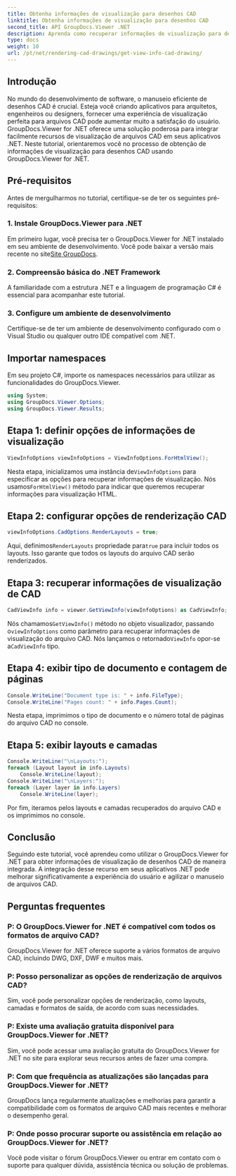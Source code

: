 ```yaml
---
title: Obtenha informações de visualização para desenhos CAD
linktitle: Obtenha informações de visualização para desenhos CAD
second_title: API GroupDocs.Viewer .NET
description: Aprenda como recuperar informações de visualização para desenhos CAD usando GroupDocs.Viewer for .NET. Aprimore seus aplicativos .NET com manipulação perfeita de arquivos CAD.
type: docs
weight: 10
url: /pt/net/rendering-cad-drawings/get-view-info-cad-drawing/
---
```

## Introdução
No mundo do desenvolvimento de software, o manuseio eficiente de desenhos CAD é crucial. Esteja você criando aplicativos para arquitetos, engenheiros ou designers, fornecer uma experiência de visualização perfeita para arquivos CAD pode aumentar muito a satisfação do usuário. GroupDocs.Viewer for .NET oferece uma solução poderosa para integrar facilmente recursos de visualização de arquivos CAD em seus aplicativos .NET. Neste tutorial, orientaremos você no processo de obtenção de informações de visualização para desenhos CAD usando GroupDocs.Viewer for .NET.
## Pré-requisitos
Antes de mergulharmos no tutorial, certifique-se de ter os seguintes pré-requisitos:
### 1. Instale GroupDocs.Viewer para .NET
 Em primeiro lugar, você precisa ter o GroupDocs.Viewer for .NET instalado em seu ambiente de desenvolvimento. Você pode baixar a versão mais recente no site[Site GroupDocs](https://releases.groupdocs.com/viewer/net/).
### 2. Compreensão básica do .NET Framework
A familiaridade com a estrutura .NET e a linguagem de programação C# é essencial para acompanhar este tutorial.
### 3. Configure um ambiente de desenvolvimento
Certifique-se de ter um ambiente de desenvolvimento configurado com o Visual Studio ou qualquer outro IDE compatível com .NET.

## Importar namespaces
Em seu projeto C#, importe os namespaces necessários para utilizar as funcionalidades do GroupDocs.Viewer.

```csharp
using System;
using GroupDocs.Viewer.Options;
using GroupDocs.Viewer.Results;
```

## Etapa 1: definir opções de informações de visualização
```csharp
ViewInfoOptions viewInfoOptions = ViewInfoOptions.ForHtmlView();
```
 Nesta etapa, inicializamos uma instância de`ViewInfoOptions` para especificar as opções para recuperar informações de visualização. Nós usamos`ForHtmlView()` método para indicar que queremos recuperar informações para visualização HTML.
## Etapa 2: configurar opções de renderização CAD
```csharp
viewInfoOptions.CadOptions.RenderLayouts = true;
```
 Aqui, definimos`RenderLayouts` propriedade para`true` para incluir todos os layouts. Isso garante que todos os layouts do arquivo CAD serão renderizados.
## Etapa 3: recuperar informações de visualização de CAD
```csharp
CadViewInfo info = viewer.GetViewInfo(viewInfoOptions) as CadViewInfo;
```
 Nós chamamos`GetViewInfo()` método no objeto visualizador, passando o`viewInfoOptions` como parâmetro para recuperar informações de visualização do arquivo CAD. Nós lançamos o retornado`ViewInfo` opor-se a`CadViewInfo` tipo.
## Etapa 4: exibir tipo de documento e contagem de páginas
```csharp
Console.WriteLine("Document type is: " + info.FileType);
Console.WriteLine("Pages count: " + info.Pages.Count);
```
Nesta etapa, imprimimos o tipo de documento e o número total de páginas do arquivo CAD no console.
## Etapa 5: exibir layouts e camadas
```csharp
Console.WriteLine("\nLayouts:");
foreach (Layout layout in info.Layouts)
    Console.WriteLine(layout);
Console.WriteLine("\nLayers:");
foreach (Layer layer in info.Layers)
    Console.WriteLine(layer);
```
Por fim, iteramos pelos layouts e camadas recuperados do arquivo CAD e os imprimimos no console.

## Conclusão
Seguindo este tutorial, você aprendeu como utilizar o GroupDocs.Viewer for .NET para obter informações de visualização de desenhos CAD de maneira integrada. A integração desse recurso em seus aplicativos .NET pode melhorar significativamente a experiência do usuário e agilizar o manuseio de arquivos CAD.
## Perguntas frequentes
### P: O GroupDocs.Viewer for .NET é compatível com todos os formatos de arquivo CAD?
GroupDocs.Viewer for .NET oferece suporte a vários formatos de arquivo CAD, incluindo DWG, DXF, DWF e muitos mais.
### P: Posso personalizar as opções de renderização de arquivos CAD?
Sim, você pode personalizar opções de renderização, como layouts, camadas e formatos de saída, de acordo com suas necessidades.
### P: Existe uma avaliação gratuita disponível para GroupDocs.Viewer for .NET?
Sim, você pode acessar uma avaliação gratuita do GroupDocs.Viewer for .NET no site para explorar seus recursos antes de fazer uma compra.
### P: Com que frequência as atualizações são lançadas para GroupDocs.Viewer for .NET?
GroupDocs lança regularmente atualizações e melhorias para garantir a compatibilidade com os formatos de arquivo CAD mais recentes e melhorar o desempenho geral.
### P: Onde posso procurar suporte ou assistência em relação ao GroupDocs.Viewer for .NET?
Você pode visitar o fórum GroupDocs.Viewer ou entrar em contato com o suporte para qualquer dúvida, assistência técnica ou solução de problemas.
